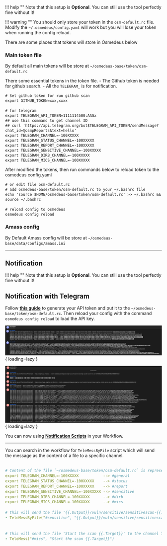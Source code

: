 
!!! help ""
    Note that this setup is **Optional**. You can still use the tool perfectly fine without it!


!!! warning ""
    You should only store your token in the `osm-default.rc` file. Modify the `~/.osmedeus/config.yaml` will work but you will lose your token when running the config reload.


There are some places that tokens will store in Osmedeus below

### Main token file

By default all main tokens will be store at `~/osmedeus-base/token/osm-default.rc`

There some essential tokens in the token file. 
    - The Github token is needed for github search.
    - All the `TELEGRAM_` is for notification.

```shell
# Set github token for run github scan
export GITHUB_TOKEN=xxx,xxxx

# for telegram
export TELEGRAM_API_TOKEN=1111114500:AAGx
## use this command to get channel ID
## curl 'https://api.telegram.org/bot$TELEGRAM_API_TOKEN/sendMessage?chat_id=@osmpReports&text=hello'
export TELEGRAM_CHANNEL=-100XXXXX
export TELEGRAM_STATUS_CHANNEL=-100XXXXX
export TELEGRAM_REPORT_CHANNEL=-100XXXXX
export TELEGRAM_SENSITIVE_CHANNEL=-100XXXXX
export TELEGRAM_DIRB_CHANNEL=-100XXXXX
export TELEGRAM_MICS_CHANNEL=-100XXXXX

```

After modified the tokens, then run commands below to reload token to the osmedeus config.yaml

```shell
# or edit file osm-default.rc
# add osmedeus-base/token/osm-default.rc to your ~/.bashrc file
echo 'source $HOME/osmedeus-base/token/osm-default.rc' >> ~/.bashrc && source ~/.bashrc

# reload config to osmedeus
osmedeus config reload
```

### Amass config 

By Default Amass config will be store at `~/osmedeus-base/data/configs/amass.ini`


***

## Notification

!!! help ""
    Note that this setup is **Optional**. You can still use the tool perfectly fine without it!

## Notification with Telegram

Follow [**this guide**](https://core.telegram.org/bots/faq#how-do-i-create-a-bot) to generate your API token and put it to the `~/osmedeus-base/token/osm-default.rc`.
Then reload your config with the command `osmedeus config reload` to load the API key.

![intro](../static/noti/telegram-noti-1.png){ loading=lazy }

![intro](../static/noti/telegram-noti-2.png){ loading=lazy }

You can now using **[Notification Scripts](/workflow/noti-scripts/)** in your Workflow. 

***

You can search in the workflow for `TeleMessByFile` script which will send the message as the content of a file to a specific channel.

```yaml

# Content of the file `~/osmedeus-base/token/osm-default.rc` is represent for specific channel name as below
export TELEGRAM_CHANNEL=-100XXXXX           --> #general
export TELEGRAM_STATUS_CHANNEL=-100XXXXX    --> #status
export TELEGRAM_REPORT_CHANNEL=-100XXXXX    --> #report
export TELEGRAM_SENSITIVE_CHANNEL=-100XXXXX --> #sensitive
export TELEGRAM_DIRB_CHANNEL=-100XXXXX      --> #dirb
export TELEGRAM_MICS_CHANNEL=-100XXXXX      --> #mics

# this will send the file '{{.Output}}/vuln/sensitive/sensitivescan-{{.Workspace}}-{{.TS}}.txt' to the channel TELEGRAM_SENSITIVE_CHANNEL above
- TeleMessByFile("#sensitive", "{{.Output}}/vuln/sensitive/sensitivescan-{{.Workspace}}-{{.TS}}.txt")


# this will send the file 'Start the scan {{.Target}}' to the channel TELEGRAM_MICS_CHANNEL above 
- TeleMess("#mics", "Start the scan {{.Target}}")

```
